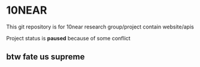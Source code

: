 # 10NEAR

This git repository is for 10near research group/project contain website/apis

Project status is **paused** because of some conflict


## btw fate us supreme

